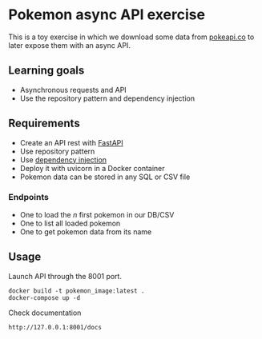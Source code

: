 # Pokemon async API exercise
This is a toy exercise in which we download some data from [pokeapi.co](https://pokeapi.co/) to later expose them with an async API.

## Learning goals
- Asynchronous requests and API
- Use the repository pattern and dependency injection

## Requirements
- Create an API rest with [FastAPI](https://fastapi.tiangolo.com/)
- Use repository pattern
- Use [dependency injection](https://python-dependency-injector.ets-labs.org/introduction/di_in_python.html)
- Deploy it with uvicorn in a Docker container
- Pokemon data can be stored in any SQL or CSV file

### Endpoints
- One to load the _n_ first pokemon in our DB/CSV
- One to list all loaded pokemon
- One to get pokemon data from its name


## Usage
Launch API through the 8001 port.
```
docker build -t pokemon_image:latest .
docker-compose up -d
```

Check documentation
```
http://127.0.0.1:8001/docs
```
